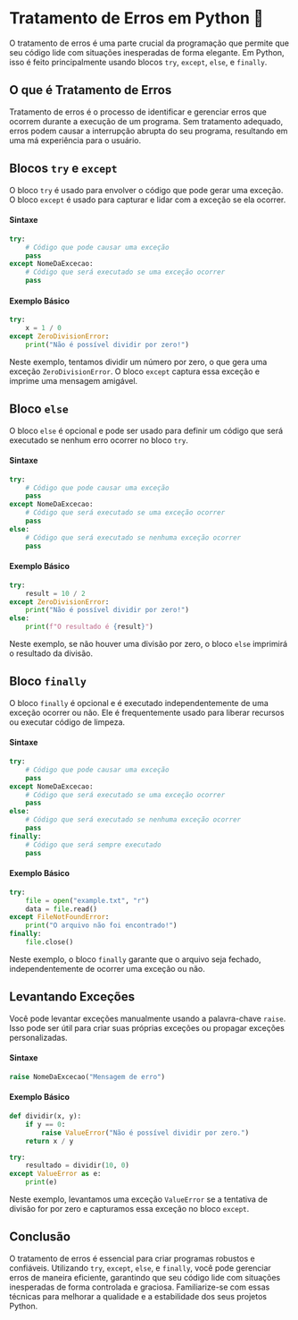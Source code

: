 # Tratamento de Erros em Python 🚨

O tratamento de erros é uma parte crucial da programação que permite que seu código lide com situações inesperadas de forma elegante. Em Python, isso é feito principalmente usando blocos `try`, `except`, `else`, e `finally`. 

## O que é Tratamento de Erros

Tratamento de erros é o processo de identificar e gerenciar erros que ocorrem durante a execução de um programa. Sem tratamento adequado, erros podem causar a interrupção abrupta do seu programa, resultando em uma má experiência para o usuário.

## Blocos `try` e `except`

O bloco `try` é usado para envolver o código que pode gerar uma exceção. O bloco `except` é usado para capturar e lidar com a exceção se ela ocorrer.

#### Sintaxe

```python
try:
    # Código que pode causar uma exceção
    pass
except NomeDaExcecao:
    # Código que será executado se uma exceção ocorrer
    pass
```

#### Exemplo Básico

```python
try:
    x = 1 / 0
except ZeroDivisionError:
    print("Não é possível dividir por zero!")
```

Neste exemplo, tentamos dividir um número por zero, o que gera uma exceção `ZeroDivisionError`. O bloco `except` captura essa exceção e imprime uma mensagem amigável.

## Bloco `else`

O bloco `else` é opcional e pode ser usado para definir um código que será executado se nenhum erro ocorrer no bloco `try`.

#### Sintaxe

```python
try:
    # Código que pode causar uma exceção
    pass
except NomeDaExcecao:
    # Código que será executado se uma exceção ocorrer
    pass
else:
    # Código que será executado se nenhuma exceção ocorrer
    pass
```

#### Exemplo Básico

```python
try:
    result = 10 / 2
except ZeroDivisionError:
    print("Não é possível dividir por zero!")
else:
    print(f"O resultado é {result}")
```

Neste exemplo, se não houver uma divisão por zero, o bloco `else` imprimirá o resultado da divisão.

## Bloco `finally`

O bloco `finally` é opcional e é executado independentemente de uma exceção ocorrer ou não. Ele é frequentemente usado para liberar recursos ou executar código de limpeza.

#### Sintaxe

```python
try:
    # Código que pode causar uma exceção
    pass
except NomeDaExcecao:
    # Código que será executado se uma exceção ocorrer
    pass
else:
    # Código que será executado se nenhuma exceção ocorrer
    pass
finally:
    # Código que será sempre executado
    pass
```

#### Exemplo Básico

```python
try:
    file = open("example.txt", "r")
    data = file.read()
except FileNotFoundError:
    print("O arquivo não foi encontrado!")
finally:
    file.close()
```

Neste exemplo, o bloco `finally` garante que o arquivo seja fechado, independentemente de ocorrer uma exceção ou não.

## Levantando Exceções

Você pode levantar exceções manualmente usando a palavra-chave `raise`. Isso pode ser útil para criar suas próprias exceções ou propagar exceções personalizadas.

#### Sintaxe

```python
raise NomeDaExcecao("Mensagem de erro")
```

#### Exemplo Básico

```python
def dividir(x, y):
    if y == 0:
        raise ValueError("Não é possível dividir por zero.")
    return x / y

try:
    resultado = dividir(10, 0)
except ValueError as e:
    print(e)
```

Neste exemplo, levantamos uma exceção `ValueError` se a tentativa de divisão for por zero e capturamos essa exceção no bloco `except`.

## Conclusão

O tratamento de erros é essencial para criar programas robustos e confiáveis. Utilizando `try`, `except`, `else`, e `finally`, você pode gerenciar erros de maneira eficiente, garantindo que seu código lide com situações inesperadas de forma controlada e graciosa. Familiarize-se com essas técnicas para melhorar a qualidade e a estabilidade dos seus projetos Python.
